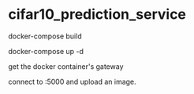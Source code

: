# cifar10_prediction_service

docker-compose build

docker-compose up -d

get the docker container's gateway

connect to <gateway>:5000 and upload an image.
